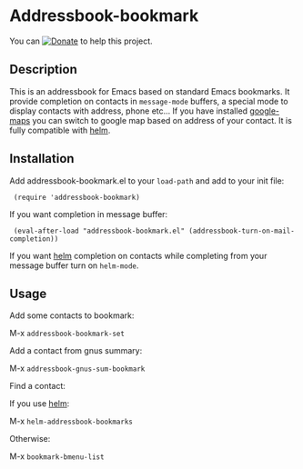 Addressbook-bookmark
====================

You can [![Donate](https://www.paypalobjects.com/en_US/i/btn/btn_donate_LG.gif)](https://www.paypal.com/cgi-bin/webscr?cmd=_donations&business=thierry.volpiatto@gmail.com&lc=US&currency_code=EUR&bn=PP-DonationsBF:btn_donateCC_LG.gif:NonHosted) to help this project.

## Description

This is an addressbook for Emacs based on standard Emacs bookmarks.
It provide completion on contacts in `message-mode` buffers,
a special mode to display contacts with address, phone etc...
If you have installed [google-maps](http://julien.danjou.info/google-maps-el.html)
you can switch to google map based on address of your contact.
It is fully compatible with [helm](https://github.com/emacs-helm/helm).

## Installation

Add addressbook-bookmark.el to your `load-path` and add to your init file:

     (require 'addressbook-bookmark)

If you want completion in message buffer:

     (eval-after-load "addressbook-bookmark.el" (addressbook-turn-on-mail-completion))

If you want [helm](https://github.com/emacs-helm/helm) completion on contacts while completing from your message buffer turn on `helm-mode`.

## Usage

Add some contacts to bookmark:

M-x `addressbook-bookmark-set`

Add a contact from gnus summary:

M-x `addressbook-gnus-sum-bookmark`

Find a contact:

If you use [helm](https://github.com/emacs-helm/helm):

M-x `helm-addressbook-bookmarks`

Otherwise:

M-x `bookmark-bmenu-list`

